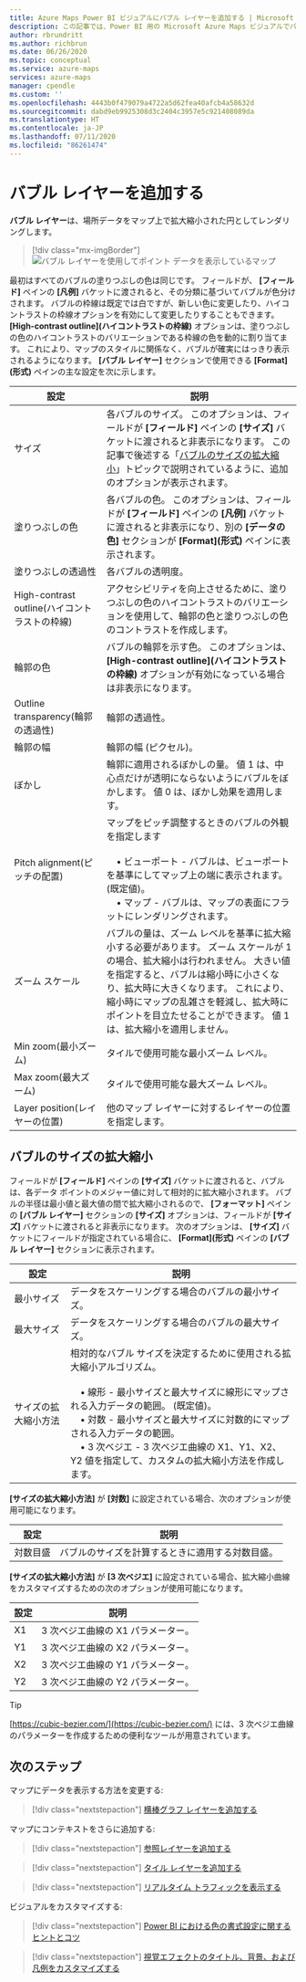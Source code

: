 ```yaml
---
title: Azure Maps Power BI ビジュアルにバブル レイヤーを追加する | Microsoft Azure Maps
description: この記事では、Power BI 用の Microsoft Azure Maps ビジュアルでバブル レイヤーを使用する方法について説明します。
author: rbrundritt
ms.author: richbrun
ms.date: 06/26/2020
ms.topic: conceptual
ms.service: azure-maps
services: azure-maps
manager: cpendle
ms.custom: ''
ms.openlocfilehash: 4443b0f479079a4722a5d62fea40afcb4a58632d
ms.sourcegitcommit: dabd9eb9925308d3c2404c3957e5c921408089da
ms.translationtype: HT
ms.contentlocale: ja-JP
ms.lasthandoff: 07/11/2020
ms.locfileid: "86261474"
---
```

# <a name="add-a-bubble-layer"></a>バブル レイヤーを追加する

**バブル レイヤー**は、場所データをマップ上で拡大縮小された円としてレンダリングします。

> [!div class="mx-imgBorder"]
> ![バブル レイヤーを使用してポイント データを表示しているマップ](media/power-bi-visual/bubble-layer-with-legend-color.png)

最初はすべてのバブルの塗りつぶしの色は同じです。 フィールドが、 **[フィールド]** ペインの **[凡例]** バケットに渡されると、その分類に基づいてバブルが色分けされます。 バブルの枠線は既定では白ですが、新しい色に変更したり、ハイコントラストの枠線オプションを有効にして変更したりすることもできます。 **[High-contrast outline]\(ハイコントラストの枠線\)** オプションは、塗りつぶしの色のハイコントラストのバリエーションである枠線の色を動的に割り当てます。 これにより、マップのスタイルに関係なく、バブルが確実にはっきり表示されるようになります。 **[バブル レイヤー]** セクションで使用できる **[Format]\(形式\)** ペインの主な設定を次に示します。

| 設定               | 説明    |
|-----------------------|----------------|
| サイズ                  | 各バブルのサイズ。 このオプションは、フィールドが **[フィールド]** ペインの **[サイズ]** バケットに渡されると非表示になります。 この記事で後述する「[バブルのサイズの拡大縮小](#bubble-size-scaling)」トピックで説明されているように、追加のオプションが表示されます。 |
| 塗りつぶしの色            | 各バブルの色。 このオプションは、フィールドが **[フィールド]** ペインの **[凡例]** バケットに渡されると非表示になり、別の **[データの色]** セクションが **[Format]\(形式\)** ペインに表示されます。 |
| 塗りつぶしの透過性     | 各バブルの透明度。 |
| High-contrast outline\(ハイコントラストの枠線\) | アクセシビリティを向上させるために、塗りつぶしの色のハイコントラストのバリエーションを使用して、輪郭の色と塗りつぶしの色のコントラストを作成します。 |
| 輪郭の色         | バブルの輪郭を示す色。 このオプションは、 **[High-contrast outline]\(ハイコントラストの枠線\)** オプションが有効になっている場合は非表示になります。 |
| Outline transparency\(輪郭の透過性\)  | 輪郭の透過性。 |
| 輪郭の幅         | 輪郭の幅 (ピクセル)。 |
| ぼかし                  | 輪郭に適用されるぼかしの量。 値 1 は、中心点だけが透明にならないようにバブルをぼかします。 値 0 は、ぼかし効果を適用します。 |
| Pitch alignment\(ピッチの配置\)       | マップをピッチ調整するときのバブルの外観を指定します <br/><br/>&nbsp;&nbsp;&nbsp;&nbsp;• ビューポート - バブルは、ビューポートを基準にしてマップ上の端に表示されます。 (既定値)。<br/>&nbsp;&nbsp;&nbsp;&nbsp;• マップ - バブルは、マップの表面にフラットにレンダリングされます。 |
| ズーム スケール            | バブルの量は、ズーム レベルを基準に拡大縮小する必要があります。 ズーム スケールが 1 の場合、拡大縮小は行われません。 大きい値を指定すると、バブルは縮小時に小さくなり、拡大時に大きくなります。 これにより、縮小時にマップの乱雑さを軽減し、拡大時にポイントを目立たせることができます。 値 1 は、拡大縮小を適用しません。 |
| Min zoom\(最小ズーム\)              | タイルで使用可能な最小ズーム レベル。 |
| Max zoom\(最大ズーム\)              | タイルで使用可能な最大ズーム レベル。 |
| Layer position\(レイヤーの位置\)        | 他のマップ レイヤーに対するレイヤーの位置を指定します。 |

## <a name="bubble-size-scaling"></a>バブルのサイズの拡大縮小

フィールドが **[フィールド]** ペインの **[サイズ]** バケットに渡されると、バブルは、各データ ポイントのメジャー値に対して相対的に拡大縮小されます。 バブルの半径は最小値と最大値の間で拡大縮小されるので、 **[フォーマット]** ペインの **[バブル レイヤー]** セクションの **[サイズ]** オプションは、フィールドが **[サイズ]** バケットに渡されると非表示になります。 次のオプションは、 **[サイズ]** バケットにフィールドが指定されている場合に、 **[Format]\(形式\)** ペインの **[バブル レイヤー]** セクションに表示されます。

| 設定             | 説明  |
|---------------------|--------------|
| 最小サイズ            | データをスケーリングする場合のバブルの最小サイズ。|
| 最大サイズ            | データをスケーリングする場合のバブルの最大サイズ。|
| サイズの拡大縮小方法 | 相対的なバブル サイズを決定するために使用される拡大縮小アルゴリズム。<br/><br/>&nbsp;&nbsp;&nbsp;&nbsp;• 線形 - 最小サイズと最大サイズに線形にマップされる入力データの範囲。 (既定値)。<br/>&nbsp;&nbsp;&nbsp;&nbsp;• 対数 - 最小サイズと最大サイズに対数的にマップされる入力データの範囲。<br/>&nbsp;&nbsp;&nbsp;&nbsp;• 3 次ベジエ - 3 次ベジエ曲線の X1、Y1、X2、Y2 値を指定して、カスタムの拡大縮小方法を作成します。 |

**[サイズの拡大縮小方法]** が **[対数]** に設定されている場合、次のオプションが使用可能になります。

| 設定   | 説明      |
|-----------|------------------|
| 対数目盛 | バブルのサイズを計算するときに適用する対数目盛。 |

**[サイズの拡大縮小方法]** が **[3 次ベジエ]** に設定されている場合、拡大縮小曲線をカスタマイズするための次のオプションが使用可能になります。

| 設定 | 説明                           |
|---------|---------------------------------------|
| X1      | 3 次ベジエ曲線の X1 パラメーター。 |
| Y1      | 3 次ベジエ曲線の X2 パラメーター。 |
| X2      | 3 次ベジエ曲線の Y1 パラメーター。 |
| Y2      | 3 次ベジエ曲線の Y2 パラメーター。 |

> [!TIP]
> [https://cubic-bezier.com/](https://cubic-bezier.com/) には、3 次ベジエ曲線のパラメーターを作成するための便利なツールが用意されています。

## <a name="next-steps"></a>次のステップ

マップにデータを表示する方法を変更する:

> [!div class="nextstepaction"]
> [横棒グラフ レイヤーを追加する](power-bi-visual-add-bar-chart-layer.md)

マップにコンテキストをさらに追加する:

> [!div class="nextstepaction"]
> [参照レイヤーを追加する](power-bi-visual-add-reference-layer.md)

> [!div class="nextstepaction"]
> [タイル レイヤーを追加する](power-bi-visual-add-tile-layer.md)

> [!div class="nextstepaction"]
> [リアルタイム トラフィックを表示する](power-bi-visual-show-real-time-traffic.md)

ビジュアルをカスタマイズする:

> [!div class="nextstepaction"]
> [Power BI における色の書式設定に関するヒントとコツ](https://docs.microsoft.com/power-bi/visuals/service-tips-and-tricks-for-color-formatting)

> [!div class="nextstepaction"]
> [視覚エフェクトのタイトル、背景、および凡例をカスタマイズする](https://docs.microsoft.com/power-bi/visuals/power-bi-visualization-customize-title-background-and-legend)